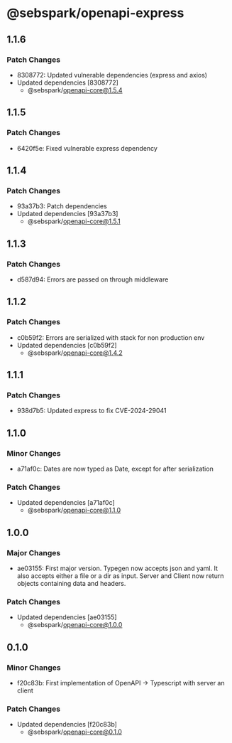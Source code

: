 # @sebspark/openapi-express

## 1.1.6

### Patch Changes

- 8308772: Updated vulnerable dependencies (express and axios)
- Updated dependencies [8308772]
  - @sebspark/openapi-core@1.5.4

## 1.1.5

### Patch Changes

- 6420f5e: Fixed vulnerable express dependency

## 1.1.4

### Patch Changes

- 93a37b3: Patch dependencies
- Updated dependencies [93a37b3]
  - @sebspark/openapi-core@1.5.1

## 1.1.3

### Patch Changes

- d587d94: Errors are passed on through middleware

## 1.1.2

### Patch Changes

- c0b59f2: Errors are serialized with stack for non production env
- Updated dependencies [c0b59f2]
  - @sebspark/openapi-core@1.4.2

## 1.1.1

### Patch Changes

- 938d7b5: Updated express to fix CVE-2024-29041

## 1.1.0

### Minor Changes

- a71af0c: Dates are now typed as Date, except for after serialization

### Patch Changes

- Updated dependencies [a71af0c]
  - @sebspark/openapi-core@1.1.0

## 1.0.0

### Major Changes

- ae03155: First major version. Typegen now accepts json and yaml. It also accepts either a file or a dir as input. Server and Client now return objects containing data and headers.

### Patch Changes

- Updated dependencies [ae03155]
  - @sebspark/openapi-core@1.0.0

## 0.1.0

### Minor Changes

- f20c83b: First implementation of OpenAPI -> Typescript with server an client

### Patch Changes

- Updated dependencies [f20c83b]
  - @sebspark/openapi-core@0.1.0

